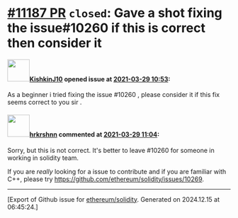 # [\#11187 PR](https://github.com/ethereum/solidity/pull/11187) `closed`: Gave a shot fixing the issue#10260 if this is correct then consider it

#### <img src="https://avatars.githubusercontent.com/u/81019895?u=20bd7346f867b8291de70e02e2b6d61f453d5e5d&v=4" width="50">[KishkinJ10](https://github.com/KishkinJ10) opened issue at [2021-03-29 10:53](https://github.com/ethereum/solidity/pull/11187):

As a beginner i tried fixing the issue #10260 , please consider it if this fix seems correct to you sir .

#### <img src="https://avatars.githubusercontent.com/u/13174375?u=52d702cb6bec53b561afa293cf9cd53ef7a63924&v=4" width="50">[hrkrshnn](https://github.com/hrkrshnn) commented at [2021-03-29 11:04](https://github.com/ethereum/solidity/pull/11187#issuecomment-809289934):

Sorry, but this is not correct. It's better to leave #10260 for someone in working in solidity team.

If you are *really* looking for a issue to contribute and if you are familiar with C++, please try https://github.com/ethereum/solidity/issues/10269.


-------------------------------------------------------------------------------



[Export of Github issue for [ethereum/solidity](https://github.com/ethereum/solidity). Generated on 2024.12.15 at 06:45:24.]
